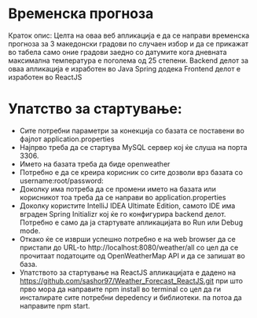 # Временска прогноза
Краток опис: Целта на оваа веб апликација е да се направи временска прогноза за 3 македонски градови по случаен избор и да се прикажат
во табела само оние градови заедно со датумите кога дневната максимална температура е поголема од 25 степени. Backend делот за оваа апликација е изработен во Java Spring додека Frontend делот е изработен во ReactJS

# Упатство за стартување:
- Сите потребни параметри за конекција со базата се поставени во фајлот application.properties
- Најпрво треба да се стартува MySQL сервер кој ќе слуша на порта 3306.
- Името на базата треба да биде openweather
- Потребно е да се креира корисник со сите дозволи врз базата со username:root/password:
- Доколку има потреба да се промени името на базата или корисникот тоа треба да се направи во application.properties
- Доколку користите IntelliJ IDEA Ultimate Edition, самото IDE има вграден Spring Initializr кој ќе го конфигурира backend делот. Потребно е само да ја стартувате апликацијата во Run или Debug mode.
- Откако ќе се изврши успешно потребно е на web browser да се пристапи до URL-to http://localhost:8080/weather/all со цел да се прочитаат податоците од OpenWeatherMap API и да се запишат во база.
- Упатството за стартување на ReactJS апликацијата е дадено на https://github.com/sashor97/Weather_Forecast_ReactJS.git при што прво мора да направите npm install во terminal со цел да ги инсталирате сите потребни depedency и библиотеки. па потоа да направите npm start.
